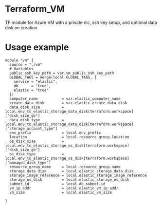 # Terraform_VM
TF module for Azure VM with a private nic, ssh key setup, and optional data disk on creation

# Usage example

    module "vm" {
      source = "./vm"
      # Variables
      public_ssh_key_path = var.vm_public_ssh_key_path
      GLOBAL_TAGS = merge(local.GLOBAL_TAGS, {
        service = "elastic",
        db      = "true",
        elastic = "true"
      })
      computer_name           = var.elastic_computer_name
      create_data_disk        = var.elastic_create_data_disk
      data_disk_size          = local.env_to_elastic_storage_data_disk[terraform.workspace]["disk_size_gb"]
      data_disk_type          = local.env_to_elastic_storage_data_disk[terraform.workspace]["storage_account_type"]
      env_prefix              = local.env_prefix
      location                = local.resource_group.location
      os_disk_size            = local.env_to_elastic_storage_os_disk[terraform.workspace]["disk_size_gb"]
      os_disk_type            = local.env_to_elastic_storage_os_disk[terraform.workspace]["managed_disk_type"]
      resource_group_name     = local.resource_group.name
      storage_data_disk       = local.elastic_storage_data_disk
      storage_image_reference = local.elastic_storage_image_reference
      storage_os_disk         = local.elastic_storage_os_disk
      subnet_id               = local.db_subnet.id
      vm_ip_addr              = local.elastic_vm_ip_addr
      vm_size                 = local.elastic_vm_size

    }
